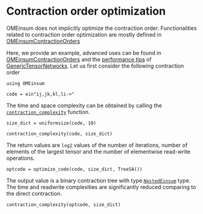 # Contraction order optimization

OMEinsum does not implicitly optimize the contraction order.
Functionalities related to contraction order optimization are mostly defined in [OMEinsumContractionOrders](https://github.com/TensorBFS/OMEinsumContractionOrders.jl)

Here, we provide an example, advanced uses can be found in [OMEinsumContractionOrders](https://github.com/TensorBFS/OMEinsumContractionOrders.jl) and the [performance tips](https://queracomputing.github.io/GenericTensorNetworks.jl/dev/performancetips/) of [GenericTensorNetworks](https://github.com/QuEraComputing/GenericTensorNetworks.jl).
Let us first consider the following contraction order

```@example 3
using OMEinsum

code = ein"ij,jk,kl,li->"
```

The time and space complexity can be obtained by calling the [`contraction_complexity`](@ref) function.
```@example 3
size_dict = uniformsize(code, 10)

contraction_complexity(code, size_dict)
```

The return values are `log2` values of the number of iterations, number of elements of the largest tensor and the number of elementwise read-write operations.

```@example 3
optcode = optimize_code(code, size_dict, TreeSA())
```

The output value is a binary contraction tree with type [`NestedEinsum`](@ref) type.
The time and readwrite complexities are significantly reduced comparing to the direct contraction.

```@example 3
contraction_complexity(optcode, size_dict)
```